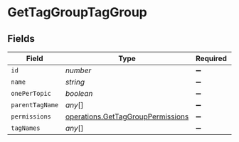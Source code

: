 # GetTagGroupTagGroup


## Fields

| Field                                                                                         | Type                                                                                          | Required                                                                                      | Description                                                                                   |
| --------------------------------------------------------------------------------------------- | --------------------------------------------------------------------------------------------- | --------------------------------------------------------------------------------------------- | --------------------------------------------------------------------------------------------- |
| `id`                                                                                          | *number*                                                                                      | :heavy_minus_sign:                                                                            | N/A                                                                                           |
| `name`                                                                                        | *string*                                                                                      | :heavy_minus_sign:                                                                            | N/A                                                                                           |
| `onePerTopic`                                                                                 | *boolean*                                                                                     | :heavy_minus_sign:                                                                            | N/A                                                                                           |
| `parentTagName`                                                                               | *any*[]                                                                                       | :heavy_minus_sign:                                                                            | N/A                                                                                           |
| `permissions`                                                                                 | [operations.GetTagGroupPermissions](../../../sdk/models/operations/gettaggrouppermissions.md) | :heavy_minus_sign:                                                                            | N/A                                                                                           |
| `tagNames`                                                                                    | *any*[]                                                                                       | :heavy_minus_sign:                                                                            | N/A                                                                                           |